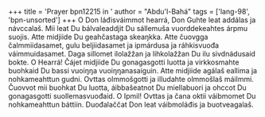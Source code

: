 +++
title = 'Prayer bpn12215 in '
author = "Abdu'l-Bahá"
tags = ['lang-98', 'bpn-unsorted']
+++
O Don láđisváimmot hearrá, Don Guhte leat addálas ja návccalaš. Mii leat Du bálvaleaddjit Du sállemuša vuorddekeahtes árpmu suojis. Atte midjiide Du geahčastaga skeaŋkka. Atte čuovgga čalmmiidasamet, gulu beljiidasamet ja ipmárdusa ja ráhkisvuođa váimmuidasamet. Daga sillomet ilolažžan ja lihkolažžan Du ilu sivdnádusaid bokte. O Hearrá! Čájet midjiide Du gonagasgotti luotta ja virkkosmahte buohkaid Du bassi vuoiŋŋa vuoiŋŋanasaiguin. Atte midjiide agálaš eallima ja nohkameahttun gudni. Ovttas olmmošgotti ja illudahte olmmošlaš máilmmi. Čuovvot mii buohkat Du luotta, áibbašeatnot Du miellabuori ja ohccot Du gonagasgotti suollemasvuođaid. O Ipmil! Ovttas ja čana oktii váibmomet Du nohkameahttun báttiin. Duođalaččat Don leat váibmoláđis ja buotveagalaš.
